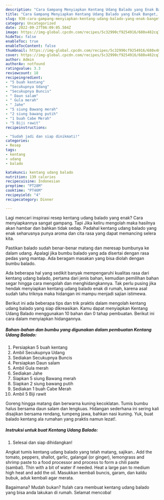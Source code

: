 ```yaml
---
description: "Cara Gampang Menyiapkan Kentang Udang Balado yang Enak Banget, Buat Buka Puasa}"
title: "Cara Gampang Menyiapkan Kentang Udang Balado yang Enak Banget, Buat Buka Puasa}"
slug: 930-cara-gampang-menyiapkan-kentang-udang-balado-yang-enak-banget-buat-buka-puasa
category: Uncategorized
date: 2022-09-27T06:09:05.504Z
image: https://img-global.cpcdn.com/recipes/5c32990cf9254916/680x482cq70/kentang-udang-balado-foto-resep-utama.jpg
hideToc: false
enableToc: true
enableTocContent: false
thumbnail: https://img-global.cpcdn.com/recipes/5c32990cf9254916/680x482cq70/kentang-udang-balado-foto-resep-utama.jpg
cover: https://img-global.cpcdn.com/recipes/5c32990cf9254916/680x482cq70/kentang-udang-balado-foto-resep-utama.jpg
author: Admin
authorAv: notfound
ratingvalue: 3.3
reviewcount: 18
recipeingredient:
- "5 buah kentang"
- "Secukupnya Udang"
- "Secukupnya Buncis"
- " Daun salam"
- " Gula merah"
- " Jahe"
- "5 siung Bawang merah"
- "2 siung bawang putih"
- "1 buah Cabe Merah"
- "5 Biji rawit"
recipeinstructions:

- "Sudah jadi dan siap dinikmati!"
categories:
- Resep
tags:
- kentang
- udang
- balado

katakunci: kentang udang balado 
nutrition: 139 calories
recipecuisine: Indonesian
preptime: "PT28M"
cooktime: "PT46M"
recipeyield: "4"
recipecategory: Dinner

---
```



Lagi mencari inspirasi resep kentang udang balado yang enak? Cara menyiapkannya sangat gampang. Tapi Jika keliru mengolah maka hasilnya akan hambar dan bahkan tidak sedap. Padahal kentang udang balado yang enak seharusnya punya aroma dan cita rasa yang dapat memancing selera kita.


Pastikan balado sudah benar-benar matang dan meresap bumbunya ke dalam udang. Apalagi jika bumbu balado yang ada disertai dengan rasa pedas yang mantap. Ada beragam masakan yang bisa diolah dengan bumbu balado.

Ada beberapa hal yang sedikit banyak mempengaruhi kualitas rasa dari kentang udang balado, pertama dari jenis bahan, kemudian pemilihan bahan segar hingga cara mengolah dan menghidangkannya. Tak perlu pusing jika hendak menyiapkan kentang udang balado enak di rumah, karena asal sudah tahu triknya maka hidangan ini mampu menjadi sajian istimewa.


Berikut ini ada beberapa tips dan trik praktis dalam mengolah kentang udang balado yang siap dikreasikan. Kamu dapat menyiapkan Kentang Udang Balado menggunakan 10 bahan dan 0 tahap pembuatan. Berikut ini cara dalam menyiapkan hidangannya.

<!--inarticleads1-->

##### Bahan-bahan dan bumbu yang digunakan dalam pembuatan Kentang Udang Balado:

1. Persiapkan 5 buah kentang
1. Ambil Secukupnya Udang
1. Sediakan Secukupnya Buncis
1. Persiapkan  Daun salam
1. Ambil  Gula merah
1. Sediakan  Jahe
1. Siapkan 5 siung Bawang merah
1. Siapkan 2 siung bawang putih
1. Sediakan 1 buah Cabe Merah
1. Ambil 5 Biji rawit


Goreng hingga matang dan berwarna kuning kecoklatan. Tumis bumbu halus bersama daun salam dan lengkuas. Hidangan sederhana ini sering kali disajikan bersama rendang, tumpeng jawa, bahkan nasi kuning. Yuk, buat balado kentang ala rumahan yang praktis namun lezat!. 

<!--inarticleads2-->

##### Instruksi untuk buat Kentang Udang Balado:


1. Selesai dan siap dihidangkan!

Angkat tumis kentang udang balado yang telah matang, sajikan.. Add the tomato, peppers, shallot, garlic, galangal (or ginger), lemongrass and shrimp paste to a food processor and process to form a chili paste (sambal). Thin with a bit of water if needed. Heat a large pan to medium high heat and add the oil. Masukkan kembali buncis, garam, dan kaldu bubuk, aduk kembali agar merata. 

Bagaimana? Mudah bukan? Itulah cara membuat kentang udang balado yang bisa anda lakukan di rumah. Selamat mencoba!
